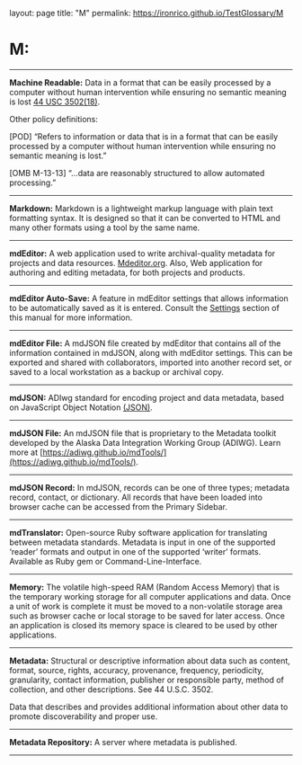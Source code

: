 layout: page
title: "M"
permalink: https://ironrico.github.io/TestGlossary/M

# **M:** 
___


**Machine Readable:** 
Data in a format that can be easily processed by a computer without human intervention while ensuring no semantic 
meaning is lost [44 USC 3502(18)](https://uscode.house.gov/view.xhtml?req=granuleid:USC-prelim-title44-section3502&num=0&edition=prelim#substructure-location_18).

Other policy definitions: 

[POD] “Refers to information or data that is in a format that can be easily processed by a computer without human intervention while ensuring no semantic meaning is lost.” 

[OMB M-13-13] “…data are reasonably structured to allow automated processing.”
___

**Markdown:** 
Markdown is a lightweight markup language with plain text formatting syntax. 
It is designed so that it can be converted to HTML and many other formats using a tool by the same name. 
___

**mdEditor:**
A web application used to write archival-quality metadata for projects and data resources. 
[Mdeditor.org](Mdeditor.org).  Also, Web application for authoring and editing metadata, 
for both projects and products.
___


**mdEditor Auto-Save:**
A feature in mdEditor settings that allows information to be automatically saved as it is entered. 
Consult the [Settings](https://guide.mdeditor.org/reference/settings-window/settings-general.html) section of this manual for more information. 
___

**mdEditor File:**
A mdJSON file created by mdEditor that contains all of the information contained in mdJSON, along with mdEditor 
settings. This can be exported and shared with collaborators, imported into another record set, or saved to a 
local workstation as a backup or archival copy.
___


**mdJSON:**
ADIwg standard for encoding project and data metadata, based on JavaScript Object Notation [(JSON)](https://ironrico.github.io/TestGlossary/J).
___


**mdJSON File:** 
An mdJSON file that is proprietary to the Metadata toolkit developed by the Alaska Data Integration Working Group (ADIWG). 
Learn more at [https://adiwg.github.io/mdTools/](https://adiwg.github.io/mdTools/).
___


**mdJSON Record:** 
In mdJSON, records can be one of three types; metadata record, contact, or dictionary. 
All records that have been loaded into browser cache can be accessed from the Primary Sidebar.
___



**mdTranslator:**
Open-source Ruby software application for translating between metadata standards. 
Metadata is input in one of the supported ‘reader’ formats and output in one of the supported ‘writer’ formats. 
Available as Ruby gem or Command-Line-Interface.
___


**Memory:**
The volatile high-speed RAM (Random Access Memory) that is the temporary working storage for all computer applications
and data. Once a unit of work is complete it must be moved to a non-volatile storage area such as browser cache or 
local storage to be saved for later access. Once an application is closed its memory space is cleared to be used 
by other applications. 
___


**Metadata:** 
Structural or descriptive information about data such as content, format, source, rights, accuracy, provenance, 
frequency, periodicity, granularity, contact information, publisher or responsible party, method of collection, and 
other descriptions. See 44 U.S.C. 3502. 

Data that describes and provides additional information about other data to promote discoverability and proper use.
___


**Metadata Repository:** 
A server where metadata is published. 
___













